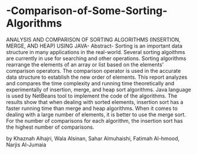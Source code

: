 # -Comparison-of-Some-Sorting-Algorithms
ANALYSIS AND COMPARISON OF SORTING ALGORITHMS (INSERTION, MERGE, AND HEAP) USING JAVA-
Abstract-
Sorting is an important data structure in many applications in the real-world. Several sorting algoithms are currently in use for searching and other operations. Sorting algorithms rearrange the elements of an array or list based on the elements’ comparison operators. The comparison operator is used in the accurate data structure to establish the new order of elements. This report analyzes and compares the time complexity and running time theoretically and experimentally of insertion, merge, and heap sort algorithms. Java language is used by NetBeans tool to implement the code of the algorithms. The results show that when dealing with sorted elements, insertion sort has a faster running time than merge and heap algorithms. When it comes to dealing with a large number of elements, it is better to use the merge sort. For the number of comparisons for each algorithm, the insertion sort has the highest number of comparisons.

by Khaznah Alhajri, Wala Alsinan, Sahar Almuhaishi, Fatimah Al-hmood, Narjis Al-Jumaia
